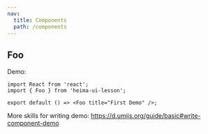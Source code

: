```yaml
---
nav:
  title: Components
  path: /components
---
```


## Foo

Demo:

```tsx
import React from 'react';
import { Foo } from 'heima-ui-lesson';

export default () => <Foo title="First Demo" />;
```

More skills for writing demo: https://d.umijs.org/guide/basic#write-component-demo
